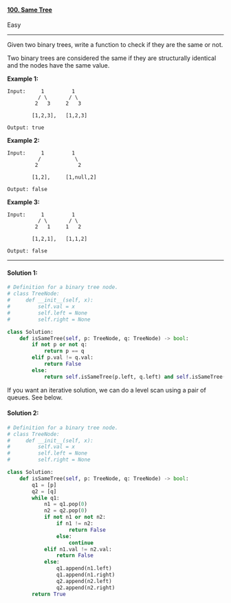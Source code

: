 #### [100. Same Tree](https://leetcode.com/problems/same-tree/)

Easy

---

Given two binary trees, write a function to check if they are the same or not.

Two binary trees are considered the same if they are structurally identical and the nodes have the same value.

**Example 1:**

```
Input:     1         1
          / \       / \
         2   3     2   3

        [1,2,3],   [1,2,3]

Output: true
```

**Example 2:**

```
Input:     1         1
          /           \
         2             2

        [1,2],     [1,null,2]

Output: false
```

**Example 3:**

```
Input:     1         1
          / \       / \
         2   1     1   2

        [1,2,1],   [1,1,2]

Output: false
```

---

#### Solution 1:

```python
# Definition for a binary tree node.
# class TreeNode:
#     def __init__(self, x):
#         self.val = x
#         self.left = None
#         self.right = None

class Solution:
    def isSameTree(self, p: TreeNode, q: TreeNode) -> bool:
        if not p or not q:
            return p == q   
        elif p.val != q.val:
            return False
        else:
            return self.isSameTree(p.left, q.left) and self.isSameTree(p.right, q.right)
```

If you want an iterative solution, we can do a level scan using a pair of queues. See below.



#### Solution 2:

```python
# Definition for a binary tree node.
# class TreeNode:
#     def __init__(self, x):
#         self.val = x
#         self.left = None
#         self.right = None

class Solution:
    def isSameTree(self, p: TreeNode, q: TreeNode) -> bool:
        q1 = [p]
        q2 = [q]
        while q1:
            n1 = q1.pop(0)
            n2 = q2.pop(0)
            if not n1 or not n2:
                if n1 != n2:
                    return False
                else:
                    continue
            elif n1.val != n2.val:
                return False
            else:
                q1.append(n1.left)
                q1.append(n1.right)
                q2.append(n2.left)
                q2.append(n2.right)
        return True
```

